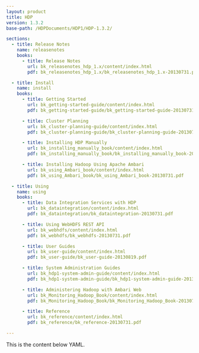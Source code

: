 ```yaml
---
layout: product
title: HDP
version: 1.3.2
base-path: /HDPDocuments/HDP1/HDP-1.3.2/

sections:
  - title: Release Notes
    name: releasenotes
    books:
      - title: Release Notes
        url: bk_releasenotes_hdp_1.x/content/index.html
        pdf: bk_releasenotes_hdp_1.x/bk_releasenotes_hdp_1.x-20130731.pdf

  - title: Install
    name: install
    books:
      - title: Getting Started
        url: bk_getting-started-guide/content/index.html
        pdf: bk_getting-started-guide/bk_getting-started-guide-20130731.pdf

      - title: Cluster Planning
        url: bk_cluster-planning-guide/content/index.html
        pdf: bk_cluster-planning-guide/bk_cluster-planning-guide-20130731.pdf

      - title: Installing HDP Manually
        url: bk_installing_manually_book/content/index.html
        pdf: bk_installing_manually_book/bk_installing_manually_book-20130731.pdf

      - title: Installing Hadoop Using Apache Ambari
        url: bk_using_Ambari_book/content/index.html
        pdf: bk_using_Ambari_book/bk_using_Ambari_book-20130731.pdf

  - title: Using
    name: using
    books:
      - title: Data Integration Services with HDP
        url: bk_dataintegration/content/index.html
        pdf: bk_dataintegration/bk_dataintegration-20130731.pdf

      - title: Using WebHDFS REST API
        url: bk_webhdfs/content/index.html
        pdf: bk_webhdfs/bk_webhdfs-20130731.pdf

      - title: User Guides
        url: bk_user-guide/content/index.html
        pdf: bk_user-guide/bk_user-guide-20130819.pdf

      - title: System Administration Guides
        url: bk_hdp1-system-admin-guide/content/index.html
        pdf: bk_hdp1-system-admin-guide/bk_hdp1-system-admin-guide-20130819.pdf

      - title: Administering Hadoop with Ambari Web	
        url: bk_Monitoring_Hadoop_Book/content/index.html
        pdf: bk_Monitoring_Hadoop_Book/bk_Monitoring_Hadoop_Book-20130731.pdf

      - title: Reference
        url: bk_reference/content/index.html
        pdf: bk_reference/bk_reference-20130731.pdf

---
```


This is the content below YAML.
